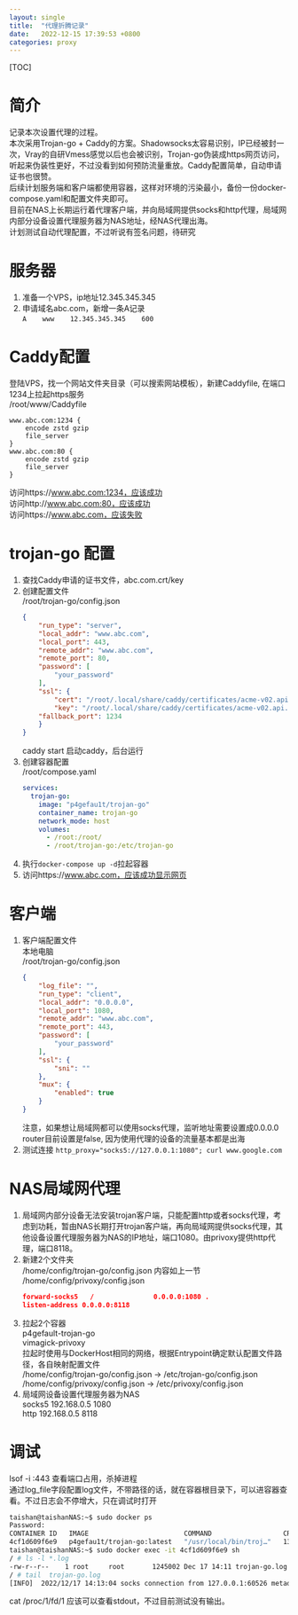 ```yaml
---
layout: single
title:  "代理折腾记录"
date:   2022-12-15 17:39:53 +0800
categories: proxy
---
```

[TOC]
# 简介
记录本次设置代理的过程。  
本次采用Trojan-go + Caddy的方案。Shadowsocks太容易识别，IP已经被封一次，Vray的自研Vmess感觉以后也会被识别，Trojan-go伪装成https网页访问，听起来伪装性更好，不过没看到如何预防流量重放。Caddy配置简单，自动申请证书也很赞。  
后续计划服务端和客户端都使用容器，这样对环境的污染最小，备份一份docker-compose.yaml和配置文件夹即可。  
目前在NAS上长期运行着代理客户端，并向局域网提供socks和http代理，局域网内部分设备设置代理服务器为NAS地址，经NAS代理出海。  
计划测试自动代理配置，不过听说有签名问题，待研究  

# 服务器  
1. 准备一个VPS，ip地址12.345.345.345  
2. 申请域名abc.com，新增一条A记录  
`A    www    12.345.345.345    600`  

# Caddy配置  
登陆VPS，找一个网站文件夹目录（可以搜索网站模板），新建Caddyfile, 在端口1234上拉起https服务  
/root/www/Caddyfile  
```
www.abc.com:1234 {
    encode zstd gzip
    file_server
}
www.abc.com:80 {
    encode zstd gzip
    file_server
}
```
访问https://www.abc.com:1234，应该成功  
访问http://www.abc.com:80，应该成功  
访问https://www.abc.com，应该失败  

# trojan-go 配置  
1. 查找Caddy申请的证书文件，abc.com.crt/key  
2. 创建配置文件  
    /root/trojan-go/config.json  
    ```json
    {
        "run_type": "server",
        "local_addr": "www.abc.com",
        "local_port": 443,
        "remote_addr": "www.abc.com",
        "remote_port": 80,
        "password": [
            "your_password"
        ],
        "ssl": {
            "cert": "/root/.local/share/caddy/certificates/acme-v02.api.letsencrypt.org-directory/www.abc.com/www.abc.com.crt",
            "key": "/root/.local/share/caddy/certificates/acme-v02.api.letsencrypt.org-directory/www.abc.com/www.abc.com.key",
        "fallback_port": 1234
        }
    }
    ```
    caddy start 启动caddy，后台运行  
3. 创建容器配置  
    /root/compose.yaml  
    ```yaml
    services:
      trojan-go:
        image: "p4gefau1t/trojan-go"
        container_name: trojan-go
        network_mode: host
        volumes:
          - /root:/root/
          - /root/trojan-go:/etc/trojan-go
    ```
4. 执行`docker-compose up -d`拉起容器   
5. 访问https://www.abc.com，应该成功显示网页  

# 客户端
1. 客户端配置文件  
    本地电脑  
    /root/trojan-go/config.json  
    ```json
    {
        "log_file": "",
        "run_type": "client",
        "local_addr": "0.0.0.0",
        "local_port": 1080,
        "remote_addr": "www.abc.com",
        "remote_port": 443,
        "password": [
            "your_password"
        ],
        "ssl": {
            "sni": ""
        },
        "mux": {
            "enabled": true
        }
    }
    ```
    注意，如果想让局域网都可以使用socks代理，监听地址需要设置成0.0.0.0  
    router目前设置是false, 因为使用代理的设备的流量基本都是出海  
2. 测试连接
`http_proxy="socks5://127.0.0.1:1080"; curl www.google.com`  

# NAS局域网代理  
1. 局域网内部分设备无法安装trojan客户端，只能配置http或者socks代理，考虑到功耗，暂由NAS长期打开trojan客户端，再向局域网提供socks代理，其他设备设置代理服务器为NAS的IP地址，端口1080。由privoxy提供http代理，端口8118。  
2. 新建2个文件夹  
    /home/config/trojan-go/config.json
    内容如上一节  
    /home/config/privoxy/config.json  
    ```json
    forward-socks5   /               0.0.0.0:1080 .
    listen-address 0.0.0.0:8118
    ```
3. 拉起2个容器  
p4gefault-trojan-go  
vimagick-privoxy  
拉起时使用与DockerHost相同的网络，根据Entrypoint确定默认配置文件路径，各自映射配置文件  
/home/config/trojan-go/config.json -> /etc/trojan-go/config.json  
/home/config/privoxy/config.json -> /etc/privoxy/config.json  
4. 局域网设备设置代理服务器为NAS  
socks5  192.168.0.5  1080  
http  192.168.0.5 8118  

# 调试
lsof -i :443 查看端口占用，杀掉进程  
通过log_file字段配置log文件，不带路径的话，就在容器根目录下，可以进容器查看。不过日志会不停增大，只在调试时打开  
```bash
taishan@taishanNAS:~$ sudo docker ps
Password:
CONTAINER ID   IMAGE                        COMMAND                  CREATED       STATUS        PORTS     NAMES
4cf1d609f6e9   p4gefau1t/trojan-go:latest   "/usr/local/bin/troj…"   13 days ago   Up 24 hours             p4gefau1t-trojan-go1
taishan@taishanNAS:~$ sudo docker exec -it 4cf1d609f6e9 sh
/ # ls -l *.log
-rw-r--r--    1 root     root       1245002 Dec 17 14:11 trojan-go.log
/ # tail  trojan-go.log
[INFO]  2022/12/17 14:13:04 socks connection from 127.0.0.1:60526 metadata dauth-lp1.ndas.srv.nintendo.net:443
```
cat /proc/1/fd/1 应该可以查看stdout，不过目前测试没有输出。  
